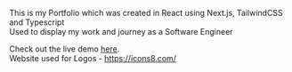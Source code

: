 This is my Portfolio which was created in React using Next.js, TailwindCSS and Typescript
<br>
Used to display my work and journey as a Software Engineer
<br>

Check out the live demo [here](https://morenoportfolio.vercel.app/).
<br>
Website used for Logos - https://icons8.com/
